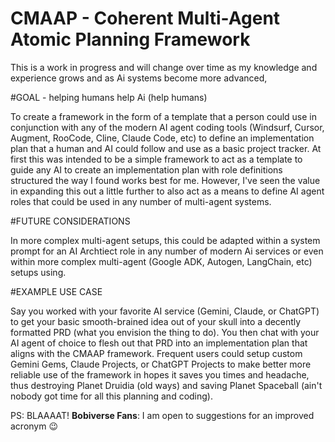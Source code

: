 # CMAAP - Coherent Multi-Agent Atomic Planning Framework

This is a work in progress and will change over time as my knowledge and experience grows and as Ai systems become more advanced, 

#GOAL - helping humans help Ai (help humans)

To create a framework in the form of a template that a person could use in conjunction with any of the modern AI agent coding tools (Windsurf, Cursor, Augment, RooCode, Cline, Claude Code, etc) to define an implementation plan that a human and AI could follow and use as a basic project tracker. At first this was intended to be a simple framework to act as a template to guide any AI to create an implementation plan with role definitions structured the way I found works best for me. However, I've seen the value in expanding this out a little further to also act as a means to define AI agent roles that could be used in any number of multi-agent systems.

#FUTURE CONSIDERATIONS

In more complex multi-agent setups, this could be adapted within a system prompt for an AI Archtiect role in any number of modern Ai services or even within more complex multi-agent (Google ADK, Autogen, LangChain, etc) setups using.

#EXAMPLE USE CASE

Say you worked with your favorite AI service (Gemini, Claude, or ChatGPT) to get your basic smooth-brained idea out of your skull into a decently formatted PRD (what you envision the thing to do). You then chat with your AI agent of choice to flesh out that PRD into an implementation plan that aligns with the CMAAP framework. Frequent users could setup custom Gemini Gems, Claude Projects, or ChatGPT Projects to make better more reliable use of the framework in hopes it saves you times and headache, thus destroying Planet Druidia (old ways) and saving Planet Spaceball (ain't nobody got time for all this planning and coding).

PS: BLAAAAT!
**Bobiverse Fans**: I am open to suggestions for an improved acronym 😉
